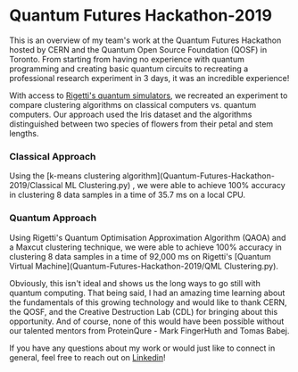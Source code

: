 # Quantum Futures Hackathon-2019

This is an overview of my team's work at the Quantum Futures Hackathon hosted by CERN and the Quantum Open Source Foundation (QOSF) in Toronto.
From starting from having no experience with quantum programming and creating basic quantum circuits to recreating a professional research experiment in 3 days, it was an incredible experience!

With access to [Rigetti's quantum simulators](rigetti.com), we recreated an experiment to compare clustering algorithms on classical computers vs. quantum computers. 
Our approach used the Iris dataset and the algorithms distinguished between two species of flowers from their petal and stem lengths. 

### Classical Approach
Using the [k-means clustering algorithm](Quantum-Futures-Hackathon-2019/Classical ML Clustering.py) , we were able to achieve 100% accuracy in clustering 8 data samples in a time of 35.7 ms on a local CPU. 

### Quantum Approach
Using Rigetti's Quantum Optimisation Approximation Algorithm (QAOA) and a Maxcut clustering technique, we were able to achieve 100% accuracy in clustering 8 data samples in a time of 92,000 ms on Rigetti's [Quantum Virtual Machine](Quantum-Futures-Hackathon-2019/QML Clustering.py).

Obviously, this isn't ideal and shows us the long ways to go still with quantum computing. That being said, I had an amazing time learning about the fundamentals of this growing technology and would like to thank CERN, the QOSF, and the Creative Destruction Lab (CDL) for bringing about this opportunity. 
And of course, none of this would have been possible without our talented mentors from ProteinQure - Mark FingerHuth and Tomas Babej.

If you have any questions about my work or would just like to connect in general, feel free to reach out on [Linkedin](https://www.linkedin.com/in/madhav-malhotra/)!

